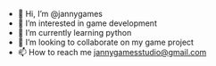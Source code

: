 - 👋 Hi, I’m @jannygames
- 👀 I’m interested in game development
- 🌱 I’m currently learning python
- 💞️ I’m looking to collaborate on my game project
- 📫 How to reach me jannygamesstudio@gmail.com

<!---
jannygames/jannygames is a ✨ special ✨ repository because its `README.md` (this file) appears on your GitHub profile.
You can click the Preview link to take a look at your changes.
--->

